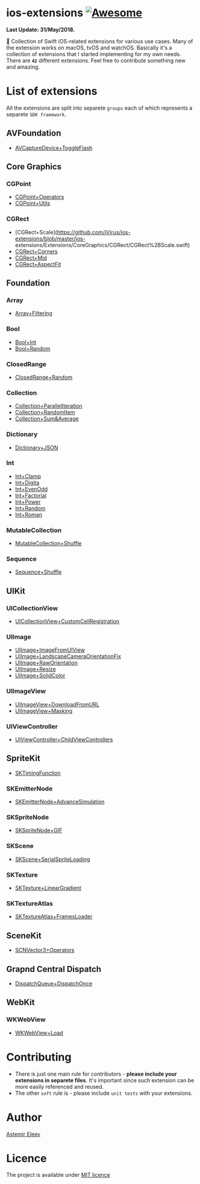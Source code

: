 # ios-extensions [![Awesome](https://cdn.rawgit.com/sindresorhus/awesome/d7305f38d29fed78fa85652e3a63e154dd8e8829/media/badge.svg)](https://github.com/sindresorhus/awesome)

**Last Update: 31/May/2018.**

🎉 Collection of Swift iOS-related extensions for various use cases. Many of the extension works on macOS, tvOS and watchOS. Basically it's a collection of extensions that I started implementing for my own needs. There are **`42`** different extensions. Feel free to contribute something new and amazing. 

# List of extensions
All the extensions are split into separete `groups` each of which represents a separete `SDK framework`. 

## AVFoundation
- [AVCaptureDevice+ToggleFlash](https://github.com/jVirus/ios-extensions/blob/master/ios-extensions/Extensions/AVFoundation/AVCaptureDevice%2BToggleFlash.swift)

## Core Graphics
### CGPoint
- [CGPoint+Operators](https://github.com/jVirus/ios-extensions/blob/master/ios-extensions/Extensions/CoreGraphics/CGPoint/CGPoint%2BOperators.swift)
- [CGPoint+Utils](https://github.com/jVirus/ios-extensions/blob/master/ios-extensions/Extensions/CoreGraphics/CGPoint/CGPoint%2BUtils.swift)

### CGRect
- [CGRect+Scale](https://github.com/jVirus/ios-extensions/blob/master/ios-
extensions/Extensions/CoreGraphics/CGRect/CGRect%2BScale.swift)
- [CGRect+Corners](https://github.com/jVirus/ios-extensions/blob/master/ios-extensions/Extensions/CoreGraphics/CGRect/CGRect%2BCorners.swift)
- [CGRect+Mid](https://github.com/jVirus/ios-extensions/blob/master/ios-extensions/Extensions/CoreGraphics/CGRect/CGRect%2BMid.swift)
- [CGRect+AspectFit](https://github.com/jVirus/ios-extensions/blob/master/ios-extensions/Extensions/CoreGraphics/CGRect/CGRect%2BAspectFit.swift)

## Foundation

### Array
- [Array+Filtering](https://github.com/jVirus/ios-extensions/blob/master/ios-extensions/Extensions/Foundation/Array/Array%2BFiltering.swift)

### Bool
- [Bool+Int](https://github.com/jVirus/ios-extensions/blob/master/ios-extensions/Extensions/Foundation/Bool/Bool%2BInt.swift)
- [Bool+Random](https://github.com/jVirus/ios-extensions/blob/master/ios-extensions/Extensions/Foundation/Bool/Bool%2BRandom.swift)
### ClosedRange
- [ClosedRange+Random](https://github.com/jVirus/ios-extensions/blob/master/ios-extensions/Extensions/Foundation/ClosedRange/ClosedRange%2BRandom.swift)   
### Collection 
- [Collection+ParallelIteration](https://github.com/jVirus/ios-extensions/blob/master/ios-extensions/Extensions/Foundation/Collection/Collection%2BParallelIteration.swift)
- [Collection+RandomItem](https://github.com/jVirus/ios-extensions/blob/master/ios-extensions/Extensions/Foundation/Collection/Collection%2BRandomItem.swift)
- [Collection+Sum&Average](https://github.com/jVirus/ios-extensions/blob/master/ios-extensions/Extensions/Foundation/Collection/Collection%2BSum%26Average.swift)
### Dictionary
- [Dictionary+JSON](https://github.com/jVirus/ios-extensions/blob/master/ios-extensions/Extensions/Foundation/Dictionary/Dictionary%2BJSON.swift)
### Int
- [Int+Clamp](https://github.com/jVirus/ios-extensions/blob/master/ios-extensions/Extensions/Foundation/Int/Int%2BClamp.swift)
- [Int+Digita](https://github.com/jVirus/ios-extensions/blob/master/ios-extensions/Extensions/Foundation/Int/Int%2BDigits.swift)
- [Int+EvenOdd](https://github.com/jVirus/ios-extensions/blob/master/ios-extensions/Extensions/Foundation/Int/Int%2BEvenOdd.swift)
- [Int+Factorial](https://github.com/jVirus/ios-extensions/blob/master/ios-extensions/Extensions/Foundation/Int/Int%2BFactorial.swift)
- [Int+Power](https://github.com/jVirus/ios-extensions/blob/master/ios-extensions/Extensions/Foundation/Int/Int%2BPower.swift)
- [Int+Random](https://github.com/jVirus/ios-extensions/blob/master/ios-extensions/Extensions/Foundation/Int/Int%2BRandom.swift)
- [Int+Roman](https://github.com/jVirus/ios-extensions/blob/master/ios-extensions/Extensions/Foundation/Int/Int%2BRoman.swift)
### MutableCollection 
- [MutableCollection+Shuffle](https://github.com/jVirus/ios-extensions/blob/master/ios-extensions/Extensions/Foundation/MutableCollection/MutableCollection%2BShuffle.swift)

### Sequence  
- [Sequence+Shuffle](https://github.com/jVirus/ios-extensions/blob/master/ios-extensions/Extensions/Foundation/Sequence/Sequence%2BShuffle.swift)

## UIKit

### UICollectionView
- [UICollectionView+CustomCellRegistration](https://github.com/jVirus/ios-extensions/blob/master/ios-extensions/Extensions/UIKit/UICollectionView/UICollectionView%2BCustomCellRegistration.swift)

### UIImage
- [UIImage+ImageFromUIView](https://github.com/jVirus/ios-extensions/blob/master/ios-extensions/Extensions/UIKit/UIImage/UIImage%2BImageFromUIView.swift)
- [UIImage+LandscapeCameraOrientationFix](https://github.com/jVirus/ios-extensions/blob/master/ios-extensions/Extensions/UIKit/UIImage/UIImage%2BLandscapeCameraOrientationFix.swift)
- [UIImage+RawOrientation](https://github.com/jVirus/ios-extensions/blob/master/ios-extensions/Extensions/UIKit/UIImage/UIImage%2BRawOrientation.swift)
- [UIImage+Resize](https://github.com/jVirus/ios-extensions/blob/master/ios-extensions/Extensions/UIKit/UIImage/UIImage%2BResize.swift)
- [UIImage+SolidColor](https://github.com/jVirus/ios-extensions/blob/master/ios-extensions/Extensions/UIKit/UIImage/UIImage%2BSolidColor.swift)

### UIImageView
- [UIImageView+DownloadFromURL](https://github.com/jVirus/ios-extensions/blob/master/ios-extensions/Extensions/UIKit/UIImageView/UIImageView%2BDownloadFromURL.swift)
- [UIImageView+Masking](https://github.com/jVirus/ios-extensions/blob/master/ios-extensions/Extensions/UIKit/UIImageView/UIImageView%2BMasking.swift)

### UIViewController
- [UIViewController+ChildViewControllers](https://github.com/jVirus/ios-extensions/blob/master/ios-extensions/Extensions/UIKit/UIViewController/UIViewController%2BChildViewControllers.swift)

## SpriteKit
- [SKTimingFunction](https://github.com/jVirus/ios-extensions/blob/master/ios-extensions/Extensions/SpriteKit/SKTimingFunction.swift)

### SKEmitterNode
- [SKEmitterNode+AdvanceSimulation](https://github.com/jVirus/ios-extensions/blob/master/ios-extensions/Extensions/SpriteKit/SKEmitterNode/SKEmitterNode%2BAdvanceSimulation.swift)

### SKSpriteNode
- [SKSpriteNode+GIF](https://github.com/jVirus/ios-extensions/blob/master/ios-extensions/Extensions/SpriteKit/SKSpriteNode/SKSpriteNode%2BGIF.swift)

### SKScene
- [SKScene+SerialSpriteLoading](https://github.com/jVirus/ios-extensions/blob/master/ios-extensions/Extensions/SpriteKit/SKScene/SKScene%2BSerialSpriteLoading.swift)

### SKTexture
- [SKTexture+LinearGradient](https://github.com/jVirus/ios-extensions/blob/master/ios-extensions/Extensions/SpriteKit/SKTexture/SKTexture%2BLinearGradient.swift)

### SKTextureAtlas
- [SKTextureAtlas+FramesLoader](https://github.com/jVirus/ios-extensions/blob/master/ios-extensions/Extensions/SpriteKit/SKTextureAtlas/SKTextureAtlas%2BFramesLoader.swift)

## SceneKit
- [SCNVector3+Operators](https://github.com/jVirus/ios-extensions/blob/master/ios-extensions/Extensions/SceneKit/SCNVector3%2BOperators.swift)

## Grapnd Central Dispatch
- [DispatchQueue+DispatchOnce](https://github.com/jVirus/ios-extensions/blob/master/ios-extensions/Extensions/Grand%20Central%20Dispatch/DispatchQueue%2BDispatchOnce.swift)

## WebKit

### WKWebView
- [WKWebView+Load](https://github.com/jVirus/ios-extensions/blob/master/ios-extensions/Extensions/WebKit/WKWebView/WKWebView%2BLoad.swift)


# Contributing 
- There is just one main rule for contributors - **please include your extensions in separete files**. It's important since such extension can be more easily referenced and reused.
- The other `soft` rule is - please include `unit tests` with your extensions. 

# Author 
[Astemir Eleev](https://github.com/jVirus)

# Licence
The project is available under [MIT licence](https://github.com/jVirus/ios-extensions/blob/master/LICENSE)
